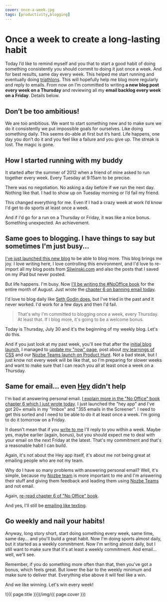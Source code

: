 ```yaml
---
cover: once-a-week.jpg
tags: [productivity,blogging]
---
```


# Once a week to create a long-lasting habit

Today I’d like to remind myself and you that to start a good habit of doing something consistently you should commit to doing it just once a week. And for best results, same day every week. This helped me start running and eventually doing [triathlons](/tri11). This will hopefully help me blog more regularly and reply to emails. From now on I’m committed to writing **a new blog post every week on a Thursday** and reviewing all my **email backlog every week on a Friday**. Details below. 

<!--More--> 

## Don’t be too ambitious!

We are too ambitious. We want to start something new and to make sure we do it consistently we put impossible goals for ourselves. Like doing something daily. This seems do-able at first but it’s hard. Life happens, one day you don’t do it and you feel like a failure and you give up. The streak is lost. The magic is gone. 

## How I started running with my buddy

It started after the summer of 2012 when a friend of mine asked to run together every week. Every Tuesday at 9:15am to be precise.

There was no negotiation. No asking a day before if we run the next day. Nothing like that. I had to show up on Tuesday morning or I’d fail my friend.

This changed everything for me. Even if I had a crazy week at work I’d know I'd get to do sports at least once a week.

And if I'd go for a run on a Thursday or Friday, it was like a nice bonus. Something unexpected. An achievement.

## Same goes to blogging. I have things to say but sometimes I'm just busy...

[I've just launched this new blog](/new) to be able to blog more. This blog brings me joy. I love writing here, I love controlling this environment, and I'd love to re-import all my blog posts from [Sliwinski.com](/) and also the posts that I saved on my iPad but never posted.

But life happens. I'm busy. Now [I'll be writing the #NoOffice book](https://NoOffice.org/) for the entire month of August. Just wrote the [chapter 6 on banning email today][no].

I'd love to blog daily like [Seth Godin does](https://seths.blog), but I've tried in the past and it never worked. I'd work for a few days and then I'd fail.

> That's why I'm committed to blogging once a week, every Thursday. At least that. If I blog more, it's going to be a welcome bonus.

Today is Thursday, July 30 and it's the beginning of my weekly blog. Let's do this.

And if you just look at my past week, you'll see that after the [initial blog launch](/new), I managed to [update my "now" page](/now), post about [my learnings of CSS](/css) and our [Nozbe Teams launch on Product Hunt](/producthunt). Not a bad steak, but I just know not every week will be like that, so I'm preparing for slower weeks and want to make sure that I can reach you all at least once a week on a Thursday.

## Same for email... even [Hey](https://hey.com) didn't help

I'm bad at answering personal email. [I explain more in the "No Office" book chapter 6 which I just wrote today][no]. I just launched the "hey app" and I've got 20+ emails in my "Imbox" and "355 emails in the Screener". I need to get this sorted and I need to be able to do it at least once a week. I'm going to do it tomorrow on a Friday.

It doesn't mean that if you [write to me](/contact) I'll reply to you within a week. Maybe yes, maybe earlier (again, bonus), but you should expect me to deal with your email on the next Friday at the latest. That's my commitment and that's a reasonable habit I can build.

Again, it's not about the Hey app itself, it's about me not being great at emailing people who are not my team.

Why do I have so many problems with answering personal email? Well, it's simple, because my [Nozbe team][n] is more important to me and I'm answering their stuff and giving them feedback and leading them using [Nozbe Teams][n] and not email.

Again, [re-read chapter 6 of "No Office" book][no].

And yes, I'll still be [emailing like texting](/emailing-like-texting).

## Go weekly and nail your habits!

Anyway, long story short, start doing something every week, same time, same day... and you'll build a great habit. Now I'm doing sports almost daily, but it started as a weekly commitment. Now I'm writing almost daily, but I still want to make sure that it's at least a weekly commitment. And email... well, we'll see.

Remember, if you do something more often than that, then you've got a bonus, which feels great. But lower the bar to the weekly minimum and make sure to deliver that. Everything else above it will feel like a win.

And we like winning. Let's win every week!

![{{ page.title }}](/img/{{ page.cover }})

[no]: https://NoOffice.org/book/email/
[n]: https://michael.gratis/nozbe